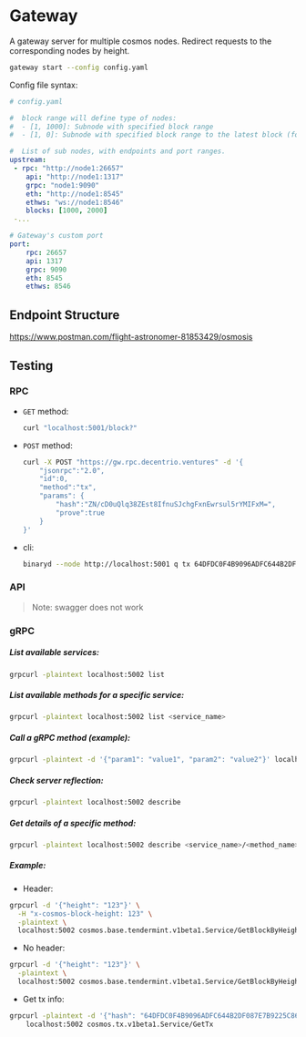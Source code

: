 # Gateway
A gateway server for multiple cosmos nodes. Redirect requests to the corresponding nodes by height.

```bash
gateway start --config config.yaml
```

Config file syntax:

```yaml
# config.yaml

#  block range will define type of nodes:
#  - [1, 1000]: Subnode with specified block range
#  - [1, 0]: Subnode with specified block range to the latest block (for querying without specifying block height)

#  List of sub nodes, with endpoints and port ranges.
upstream: 
 - rpc: "http://node1:26657"
    api: "http://node1:1317"
    grpc: "node1:9090"
    eth: "http://node1:8545"
    ethws: "ws://node1:8546"
    blocks: [1000, 2000]
 -...

# Gateway's custom port
port:
    rpc: 26657
    api: 1317
    grpc: 9090
    eth: 8545
    ethws: 8546
```


## Endpoint Structure
https://www.postman.com/flight-astronomer-81853429/osmosis

## Testing
### RPC
 - `GET` method:
    ```bash
    curl "localhost:5001/block?"
    ```
 - `POST` method:
    ```bash
    curl -X POST "https://gw.rpc.decentrio.ventures" -d '{
        "jsonrpc":"2.0",
        "id":0,
        "method":"tx",
        "params": {
            "hash":"ZN/cD0uQlq38ZEst8IfnuSJchgFxnEwrsul5rYMIFxM=",
            "prove":true
        }
    }'
    ```
- cli:
    ```bash
    binaryd --node http://localhost:5001 q tx 64DFDC0F4B9096ADFC644B2DF087E7B9225C8601719C4C2BB2E979AD83081713
    ```
    
### API
 > Note: swagger does not work


### gRPC
##### List available services:
```bash
grpcurl -plaintext localhost:5002 list
```

##### List available methods for a specific service:
```bash
grpcurl -plaintext localhost:5002 list <service_name>
```

##### Call a gRPC method (example):
```bash
grpcurl -plaintext -d '{"param1": "value1", "param2": "value2"}' localhost:5002 <service_name>/<method_name>
```

##### Check server reflection:
```bash
grpcurl -plaintext localhost:5002 describe
```

##### Get details of a specific method:
```bash
grpcurl -plaintext localhost:5002 describe <service_name>/<method_name>
```

##### Example:
- Header:
```bash
grpcurl -d '{"height": "123"}' \
  -H "x-cosmos-block-height: 123" \
  -plaintext \
  localhost:5002 cosmos.base.tendermint.v1beta1.Service/GetBlockByHeight
```
- No header:
```bash
grpcurl -d '{"height": "123"}' \
  -plaintext \
  localhost:5002 cosmos.base.tendermint.v1beta1.Service/GetBlockByHeight
```
- Get tx info:
```bash
grpcurl -plaintext -d '{"hash": "64DFDC0F4B9096ADFC644B2DF087E7B9225C8601719C4C2BB2E979AD83081713"}' \
    localhost:5002 cosmos.tx.v1beta1.Service/GetTx
```
